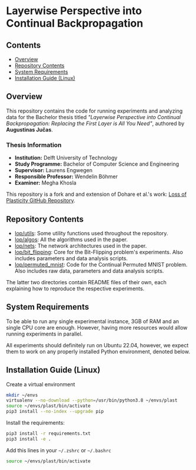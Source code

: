 # Layerwise Perspective into Continual Backpropagation

## Contents

- [Overview](#overview)
- [Repository Contents](#repository-contents)
- [System Requirements](#system-requirements)
- [Installation Guide (Linux)](#installation-guide-linux)

## Overview
This repository contains the code for running experiments and analyzing data for the Bachelor thesis titled *"Layerwise Perspective into Continual Backpropagation: Replacing the First Layer is All You Need"*, authored by **Augustinas Jučas**.

### Thesis Information
- **Institution:** Delft University of Technology
- **Study Programme:** Bachelor of Computer Science and Engineering
- **Supervisor:** Laurens Engwegen
- **Responsible Professor:**  Wendelin Böhmer
- **Examiner:** Megha Khosla

This repository is a fork and and extension of Dohare et al.'s work: [Loss of Plasticity GitHub Repository](https://github.com/shibhansh/loss-of-plasticity).

## Repository Contents
- [lop/utils](./lop/utils): Some utility functions used throughout the repository.
- [lop/algos](./lop/algos): All the algorithms used in the paper.
- [lop/nets](./lop/nets): The network architectures used in the paper.
- [lop/bit_flipping](./lop/bit_flipping): Core for the Bit-Flipping problem's experiments. Also includes parameters and data analysis scripts.
- [lop/permuted_mnist](./lop/permuted_mnist): Code for the Continual Permuted MNIST problem. Also includes raw data, parameters and data analysis scripts.

The latter two directories contain README files of their own, each explaining how to reproduce the respective experiments.

## System Requirements

To be able to run any single experimental instance, 3GB of RAM and an single CPU core are enough. However, having more resources would allow running experiments in parallel.

All experiments should definitely run on Ubuntu 22.04, however, we expect them to work on any properly installed Python environment, denoted below.

## Installation Guide (Linux)

Create a virtual environment
```sh
mkdir ~/envs
virtualenv --no-download --python=/usr/bin/python3.8 ~/envs/plast
source ~/envs/plast/bin/activate
pip3 install --no-index --upgrade pip
```

Install the requirements:
```sh
pip3 install -r requirements.txt
pip3 install -e .
```

Add this lines in your `~/.zshrc` or `~/.bashrc`
```sh
source ~/envs/plast/bin/activate
```
